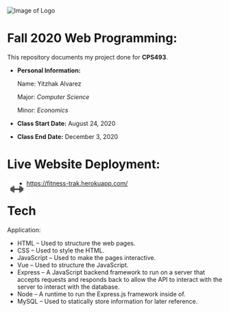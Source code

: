 ![Image of Logo](https://www.newpaltz.edu/media/identity/logos/newpaltzlogo.jpg)

# Fall 2020 Web Programming: 

This repository documents my project done for **CPS493**.
- **Personal Information:**

    Name: Yitzhak Alvarez

    Major: *Computer Science*
    
    Minor: *Economics*
- **Class Start Date:** August 24, 2020
- **Class End Date:** December 3, 2020

# Live Website Deployment: 
<a href="https://fitness-trak.herokuapp.com/"><img align="left" width="45" height="45" src="./client/src/assets/weight.jpg"></a>
- https://fitness-trak.herokuapp.com/

# Tech
Application:
- HTML – Used to structure the web pages.
-	CSS – Used to style the HTML.
-	JavaScript – Used to make the pages interactive.
-	Vue – Used to structure the JavaScript.
-	Express – A JavaScript backend framework to run on a server that accepts requests and responds back to allow the API to interact with the server to interact with the database.
-	Node – A runtime to run the Express.js framework inside of.
-	MySQL – Used to statically store information for later reference.
